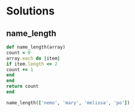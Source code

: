 # Solutions

## name_length

```rb
def name_length(array)
count = 0
array.each do |item|
if item.length <= 2
count += 1
end
end
return count
end

name_length(['nemo', 'mary', 'melissa', 'po'])
```
